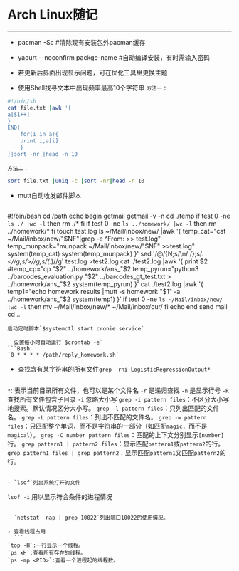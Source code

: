 # Arch Linux随记 #
-----------------
- pacman -Sc #清除现有安装包外pacman缓存

- yaourt --noconfirm packge-name #自动编译安装，有时需输入密码

- 若更新后界面出现显示问题，可在优化工具里更换主题

- 使用Shell找寻文本中出现频率最高10个字符串
`方法一：`
```Bash
#!/bin/sh
cat file.txt |awk '{
a[$1++]
}
END{
	for(i in a){
	print i,a[i]
	}
}|sort -nr |head -n 10
```
`方法二：`
```Bash
sort file.txt |uniq -c |sort -nr|head -n 10
```
- mutt自动收发邮件脚本 
  ```Bash
#!/bin/bash
cd /path
echo begin getmail
getmail -v -n 
cd ./temp
if test 0 -ne `ls ./ |wc -l`
then
rm ./*
fi
if test 0 -ne `ls ../homework/ |wc -l`
then
rm ../homework/*
fi
touch test.log
ls ~/Mail/inbox/new/ |awk '{
	temp_cat="cat ~/Mail/inbox/new/"$NF"|grep -e ^From:  >> test.log"
	temp_munpack="munpack ~/Mail/inbox/new/"$NF" >>test.log"
	system(temp_cat) 
	system(temp_munpack)
}'
sed  '/@/{N;s/\n/ /};s/.*<//g;s/>//g;s/(.*)//g' test.log >test2.log 
cat ./test2.log |awk '{
	print $2
	#temp_cp="cp "$2" ../homework/ans_"$2
	temp_pyrun="python3 ../barcodes_evaluation.py "$2"  ../barcodes_gt_test.txt > ../homework/ans_"$2
	system(temp_pyrun)
}'
cat ./test2.log |awk '{
temp1="echo homework results |mutt -s homework "$1" -a ../homework/ans_"$2 
system(temp1)
}'
if test 0 -ne `ls ~/Mail/inbox/new/ |wc -l`
then
mv ~/Mail/inbox/new/* ~/Mail/inbox/cur/
fi
echo end send mail
cd ..
```
启动定时脚本`$systemctl start cronie.service`

  设置每小时自动运行`$crontab -e`  
```Bash  
`0 * * * * /path/reply_homework.sh`
```

- 查找含有某字符串的所有文件`grep -rni LogisticRegressionOutput*`
	```
`*`: 表示当前目录所有文件，也可以是某个文件名
`-r` 是递归查找
`-n` 是显示行号
`-R` 查找所有文件包含子目录
`-i` 忽略大小写
`grep -i pattern files`：不区分大小写地搜索。默认情况区分大小写。 
`grep -l pattern files`：只列出匹配的文件名。
`grep -L pattern files`：列出不匹配的文件名。 
`grep -w pattern files`：只匹配整个单词，而不是字符串的一部分（如匹配`magic`，而不是`magical`）。 
`grep -C number pattern files`：匹配的上下文分别显示`[number]`行。 
`grep pattern1 | pattern2 files`：显示匹配`pattern1`或`pattern2`的行。 
`grep pattern1 files | grep pattern2`：显示匹配`pattern1`又匹配`pattern2`的行。
```

- `lsof`列出系统打开的文件

  ```
  `lsof -i` 用以显示符合条件的进程情况
  ```

- `netstat -nap | grep 10022`列出端口10022的使用情况。

- 查看线程占用
	```
`top -H`:一行显示一个线程。
`ps xH`:查看所有存在的线程。
`ps -mp <PID>`:查看一个进程起的线程数。
```